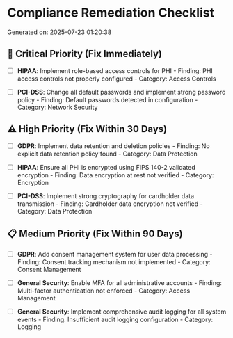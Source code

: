 # Compliance Remediation Checklist

Generated on: 2025-07-23 01:20:38

## 🚨 Critical Priority (Fix Immediately)

- [ ] **HIPAA**: Implement role-based access controls for PHI
      - Finding: PHI access controls not properly configured
      - Category: Access Controls

- [ ] **PCI-DSS**: Change all default passwords and implement strong password policy
      - Finding: Default passwords detected in configuration
      - Category: Network Security

## ⚠️ High Priority (Fix Within 30 Days)

- [ ] **GDPR**: Implement data retention and deletion policies
      - Finding: No explicit data retention policy found
      - Category: Data Protection

- [ ] **HIPAA**: Ensure all PHI is encrypted using FIPS 140-2 validated encryption
      - Finding: Data encryption at rest not verified
      - Category: Encryption

- [ ] **PCI-DSS**: Implement strong cryptography for cardholder data transmission
      - Finding: Cardholder data encryption not verified
      - Category: Data Protection

## 📋 Medium Priority (Fix Within 90 Days)

- [ ] **GDPR**: Add consent management system for user data processing
      - Finding: Consent tracking mechanism not implemented
      - Category: Consent Management

- [ ] **General Security**: Enable MFA for all administrative accounts
      - Finding: Multi-factor authentication not enforced
      - Category: Access Management

- [ ] **General Security**: Implement comprehensive audit logging for all system events
      - Finding: Insufficient audit logging configuration
      - Category: Logging
